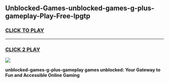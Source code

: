 
## Unblocked-Games-unblocked-games-g-plus-gameplay-Play-Free-lpgtp
<h3>
<a href="https://premium76.site?title=unblocked-games-g-plus-gameplay&ref=09A">CLICK TO PLAY</a></h3>
<hr>

<h3>
<a href="https://premium76.site?title=unblocked-games-g-plus-gameplay&ref=09A">CLICK 2 PLAY</a>
  
</h3>

<a href="https://premium76.site?title=unblocked-games-g-plus-gameplay&ref=09A"><img src="https://clearcache.store/games.png"></a>


**unblocked-games-g-plus-gameplay games unblocked: Your Gateway to Fun and Accessible Online Gaming**
